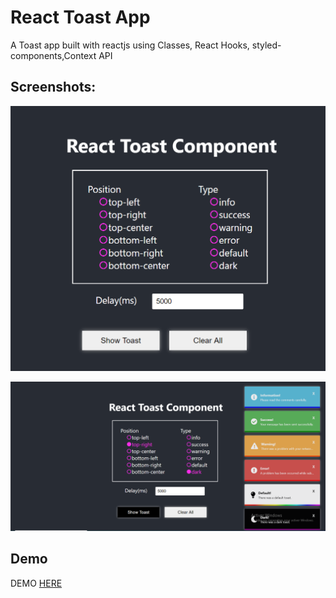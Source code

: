 # React Toast App

A Toast app built with reactjs using Classes, React Hooks, styled-components,Context API

## Screenshots:

![Toast Form](/public/assets/reactToastApp.PNG)

![Toast App](/public/assets/reactToast.PNG)

## Demo
DEMO [HERE](https://nedrakrifa.github.io/React-Toast/)
